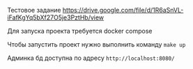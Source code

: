 Тестовое задание https://drive.google.com/file/d/1R6aSnVL-iFafKgYq5bXf27O5je3PztHb/view

Для запуска проекта требуется docker compose

Чтобы запустить проект нужно выполнить команду
`make up`

Админка бд доступна по адресу `http://localhost:8080/`


